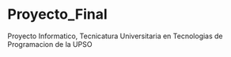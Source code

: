 # Proyecto_Final
Proyecto Informatico, Tecnicatura Universitaria en Tecnologias de Programacion de la UPSO
